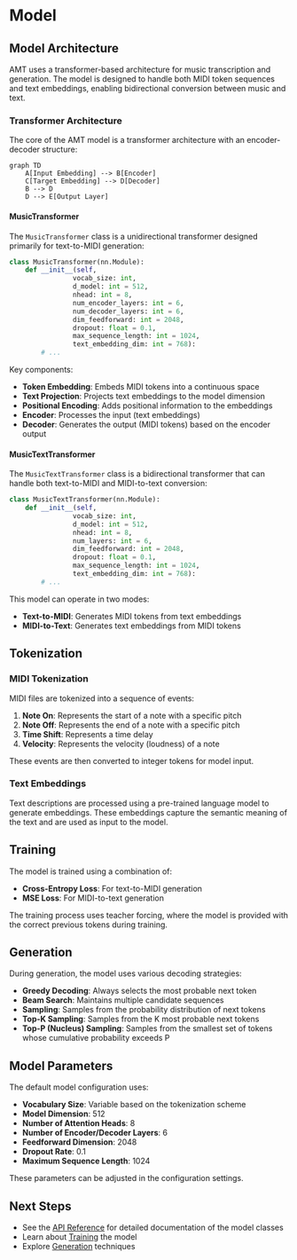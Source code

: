 # Model

## Model Architecture

AMT uses a transformer-based architecture for music transcription and generation. The model is designed to handle both MIDI token sequences and text embeddings, enabling bidirectional conversion between music and text.

### Transformer Architecture

The core of the AMT model is a transformer architecture with an encoder-decoder structure:

```mermaid
graph TD
    A[Input Embedding] --> B[Encoder]
    C[Target Embedding] --> D[Decoder]
    B --> D
    D --> E[Output Layer]
```

#### MusicTransformer

The `MusicTransformer` class is a unidirectional transformer designed primarily for text-to-MIDI generation:

```python
class MusicTransformer(nn.Module):
    def __init__(self, 
                vocab_size: int, 
                d_model: int = 512, 
                nhead: int = 8,
                num_encoder_layers: int = 6,
                num_decoder_layers: int = 6,
                dim_feedforward: int = 2048,
                dropout: float = 0.1,
                max_sequence_length: int = 1024,
                text_embedding_dim: int = 768):
        # ...
```

Key components:
- **Token Embedding**: Embeds MIDI tokens into a continuous space
- **Text Projection**: Projects text embeddings to the model dimension
- **Positional Encoding**: Adds positional information to the embeddings
- **Encoder**: Processes the input (text embeddings)
- **Decoder**: Generates the output (MIDI tokens) based on the encoder output

#### MusicTextTransformer

The `MusicTextTransformer` class is a bidirectional transformer that can handle both text-to-MIDI and MIDI-to-text conversion:

```python
class MusicTextTransformer(nn.Module):
    def __init__(self, 
                vocab_size: int, 
                d_model: int = 512, 
                nhead: int = 8,
                num_layers: int = 6,
                dim_feedforward: int = 2048,
                dropout: float = 0.1,
                max_sequence_length: int = 1024,
                text_embedding_dim: int = 768):
        # ...
```

This model can operate in two modes:
- **Text-to-MIDI**: Generates MIDI tokens from text embeddings
- **MIDI-to-Text**: Generates text embeddings from MIDI tokens

## Tokenization

### MIDI Tokenization

MIDI files are tokenized into a sequence of events:

1. **Note On**: Represents the start of a note with a specific pitch
2. **Note Off**: Represents the end of a note with a specific pitch
3. **Time Shift**: Represents a time delay
4. **Velocity**: Represents the velocity (loudness) of a note

These events are then converted to integer tokens for model input.

### Text Embeddings

Text descriptions are processed using a pre-trained language model to generate embeddings. These embeddings capture the semantic meaning of the text and are used as input to the model.

## Training

The model is trained using a combination of:

- **Cross-Entropy Loss**: For text-to-MIDI generation
- **MSE Loss**: For MIDI-to-text generation

The training process uses teacher forcing, where the model is provided with the correct previous tokens during training.

## Generation

During generation, the model uses various decoding strategies:

- **Greedy Decoding**: Always selects the most probable next token
- **Beam Search**: Maintains multiple candidate sequences
- **Sampling**: Samples from the probability distribution of next tokens
- **Top-K Sampling**: Samples from the K most probable next tokens
- **Top-P (Nucleus) Sampling**: Samples from the smallest set of tokens whose cumulative probability exceeds P

## Model Parameters

The default model configuration uses:

- **Vocabulary Size**: Variable based on the tokenization scheme
- **Model Dimension**: 512
- **Number of Attention Heads**: 8
- **Number of Encoder/Decoder Layers**: 6
- **Feedforward Dimension**: 2048
- **Dropout Rate**: 0.1
- **Maximum Sequence Length**: 1024

These parameters can be adjusted in the configuration settings.

## Next Steps

- See the [API Reference](../api/train.md) for detailed documentation of the model classes
- Learn about [Training](../usage/training.md) the model
- Explore [Generation](../usage/generation.md) techniques 